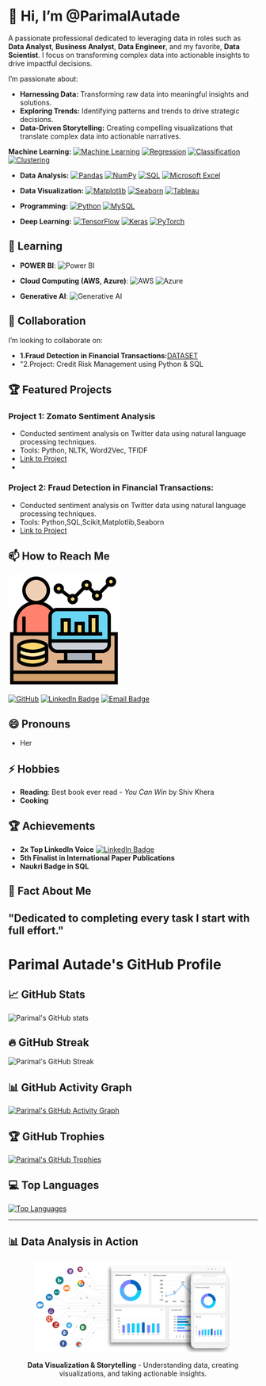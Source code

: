 
# 👋 Hi, I’m @ParimalAutade

A passionate professional dedicated to leveraging data in roles such as **Data Analyst**, **Business Analyst**, **Data Engineer**, and my favorite, **Data Scientist**. I focus on transforming complex data into actionable insights to drive impactful decisions.

I’m passionate about:
- **Harnessing Data:** Transforming raw data into meaningful insights and solutions. 
- **Exploring Trends:** Identifying patterns and trends to drive strategic decisions.
- **Data-Driven Storytelling:** Creating compelling visualizations that translate complex data into actionable narratives.

**Machine Learning:** 
  [![Machine Learning](https://img.shields.io/badge/-Machine%20Learning-brightgreen)](https://github.com/ParimalA24-DS)
  [![Regression](https://img.shields.io/badge/-Regression-orange)](https://github.com/ParimalA24-DS)
  [![Classification](https://img.shields.io/badge/-Classification-yellow)](https://github.com/ParimalA24-DS)
  [![Clustering](https://img.shields.io/badge/-Clustering-blue)](https://github.com/ParimalA24-DS)
  
- **Data Analysis:** 
  [![Pandas](https://img.shields.io/badge/-Pandas-black)](https://github.com/ParimalA24-DS)
  [![NumPy](https://img.shields.io/badge/-NumPy-lightgrey)](https://github.com/ParimalA24-DS)
  [![SQL](https://img.shields.io/badge/-SQL-red)](https://github.com/ParimalA24-DS)
  [![Microsoft Excel](https://img.shields.io/badge/-Excel-green)](https://github.com/ParimalA24-DS)
  
- **Data Visualization:** 
  [![Matplotlib](https://img.shields.io/badge/-Matplotlib-blueviolet)](https://github.com/ParimalA24-DS)
  [![Seaborn](https://img.shields.io/badge/-Seaborn-9cf)](https://github.com/ParimalA24-DS)
  [![Tableau](https://img.shields.io/badge/-Tableau-ff69b4)](https://github.com/ParimalA24-DS)

- **Programming:** 
  [![Python](https://img.shields.io/badge/-Python-yellowgreen)](https://github.com/ParimalA24-DS)
  [![MySQL](https://img.shields.io/badge/-MySQL-blue)](https://github.com/ParimalA24-DS)
  
- **Deep Learning:** 
  [![TensorFlow](https://img.shields.io/badge/-TensorFlow-orange)](https://github.com/ParimalA24-DS)
  [![Keras](https://img.shields.io/badge/-Keras-red)](https://github.com/ParimalA24-DS)
  [![PyTorch](https://img.shields.io/badge/-PyTorch-lightgrey)](https://github.com/ParimalA24-DS)

## 🌱 Learning
- **POWER BI**: 
  ![Power BI](https://img.shields.io/badge/-Power%20BI-yellow)
  
- **Cloud Computing (AWS, Azure)**:
  ![AWS](https://img.shields.io/badge/-AWS-orange)
  ![Azure](https://img.shields.io/badge/-Azure-blue)
  
- **Generative AI**:
  ![Generative AI](https://img.shields.io/badge/-Generative%20AI-blueviolet)

## 💞️ Collaboration
I’m looking to collaborate on:
-  **1.Fraud Detection in Financial Transactions:**[DATASET](https://drive.google.com/file/d/1SjSUQ4VXdPcZUcMcrWjHujBtpLUPbFrU/view?usp=drive_link)
- "2.Project: Credit Risk Management using Python & SQL

## 🏆 Featured Projects
### Project 1: Zomato Sentiment Analysis
- Conducted sentiment analysis on Twitter data using natural language processing techniques.
- Tools: Python, NLTK, Word2Vec, TFIDF
- [Link to Project](https://github.com/ParimalA24-DS/DATA-SCIENCE-INTERNSHIP-PROJECT)
- 
### Project 2: Fraud Detection in Financial Transactions:
- Conducted sentiment analysis on Twitter data using natural language processing techniques.
- Tools: Python,SQL,Scikit,Matplotlib,Seaborn
- [Link to Project](https://drive.google.com/file/d/1SjSUQ4VXdPcZUcMcrWjHujBtpLUPbFrU/view?usp=drive_link)

## 📫 How to Reach Me

[![DS](https://github.com/ParimalA24-DS/ParimalA24-DS/blob/main/DSPROFILEIMAGES/1.png)](https://github.com/ParimalA24-DS/ParimalA24-DS)

[![GitHub](https://img.shields.io/badge/GitHub-Profile-blue)](https://github.com/ParimalA24-DS)
[![LinkedIn Badge](https://img.shields.io/badge/-LinkedIn-blue?style=flat-square&logo=Linkedin&logoColor=white&link=https://www.linkedin.com/in/parimalautade)](https://www.linkedin.com/in/parimalautade)
[![Email Badge](https://img.shields.io/badge/Email-D14836?style=flat-square&logo=gmail&logoColor=white)](mailto:parimalautade24@gmail.com)


## 😄 Pronouns
- Her

## ⚡ Hobbies
- **Reading**: Best book ever read - *You Can Win* by Shiv Khera
- **Cooking**

## 🏆 Achievements
- **2x Top LinkedIn Voice** [![LinkedIn Badge](https://img.shields.io/badge/-LinkedIn-blue?style=flat-square&logo=Linkedin&logoColor=white&link=https://www.linkedin.com/in/parimalautade)](https://www.linkedin.com/in/parimalautade)
- **5th Finalist in International Paper Publications**
- **Naukri Badge in SQL**

## 🎉 Fact About Me
**"Dedicated to completing every task I start with full effort."**
---
# Parimal Autade's GitHub Profile

## 📈 GitHub Stats

![Parimal's GitHub stats](https://github-readme-stats.vercel.app/api?username=ParimalA24-DS&show_icons=true&theme=radical)

## 🔥 GitHub Streak

![Parimal's GitHub Streak](https://github-readme-streak-stats.herokuapp.com/?user=ParimalA24-DS&theme=radical)

## 📊 GitHub Activity Graph

[![Parimal's GitHub Activity Graph](https://github-readme-activity-graph.vercel.app/graph?username=ParimalA24-DS&theme=react-dark)](https://github.com/ParimalA24-DS)

## 🏆 GitHub Trophies

[![Parimal's GitHub Trophies](https://github-profile-trophy.vercel.app/?username=ParimalA24-DS&theme=algolia)](https://github.com/ParimalA24-DS)

## 💻 Top Languages

[![Top Languages](https://github-readme-stats.vercel.app/api/top-langs/?username=ParimalA24-DS&layout=compact&theme=radical)](https://github.com/ParimalA24-DS)

---
## 📊 Data Analysis in Action

<p align="center">
    <img src="https://github.com/ParimalA24-DS/ParimalA24-DS/blob/main/DSPROFILEIMAGES/31.gif" alt="Data Analyst GIF" width="400" />
</p>

<p align="center">
    <strong>Data Visualization & Storytelling</strong> - Understanding data, creating visualizations, and taking actionable insights.
</p>
